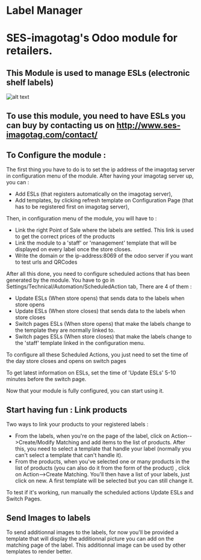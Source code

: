 # Label Manager
SES-imagotag's Odoo module for retailers.
====================================

This Module is used to manage ESLs (electronic shelf labels)
------------------------------------

![alt text](http://cdn-static.boursier.com/illustrations/photos/l_ses2.jpg)

To use this module, you need to have ESLs  you can buy by contacting us on http://www.ses-imagotag.com/contact/
-----------------------

To Configure the module :
------------------------
The first thing you have to do is to set the ip address of the imagotag server in configuration menu of the module.
After having your imagotag server up, you can :
- Add ESLs (that registers automatically on the imagotag server),
- Add templates, by clicking refresh template on Configuration Page (that has to be registered first on imagotag server),

Then, in configuration menu of the module, you will have to : 
- Link the right Point of Sale where the labels are settled. This link is used to get the correct prices of the products 
- Link the module to a 'staff' or 'management' template that will be displayed on every label once the store closes.
- Write the domain or the ip-address:8069 of the odoo server if you want to test urls and QRCodes

After all this done, you need to configure scheduled actions that has been generated by the module.
You have to go in Settings/Technical/Automation/ScheduledAction tab, There are 4 of them :
- Update ESLs (When store opens) that sends data to the labels when store opens
- Update ESLs (When store closes) that sends data to the labels when store closes
- Switch pages ESLs (When store opens) that make the labels change to the template they are normally linked to.
- Switch pages ESLs (When store closes) that make the labels change to the 'staff' template linked in the configuration menu.

To configure all these Scheduled Actions, you just need to set the time of the day store closes and opens on switch pages

To get latest information on ESLs, set the time of 'Update ESLs' 5-10 minutes before the switch page.


Now that your module is fully configured, you can start using it.

Start having fun : Link products
-----------------------
Two ways to link your products to your registered labels :
- From the labels, when you're on the page of the label, click on Action-->Create/Modify Matching and add items to the list of products.
  After this, you need to select a template that handle your label (normally you can't select a template that can't handle it).
- From the products, when you've selected one or many products in the list of products (you can also do it from the form of the product)
  , click on Action-->Create Matching. You'll then have a list of your labels, just click on new. A first template will be selected 
  but you can still change it.
  
To test if it's working, run manually the scheduled actions Update ESLs and Switch Pages.

Send Images to labels
---------------------

To send additionnal images to the labels, for now you'll be provided a template that will display the additionnal picture you can add 
on the matching page of the label.
This additionnal image can be used by other templates to render better.
